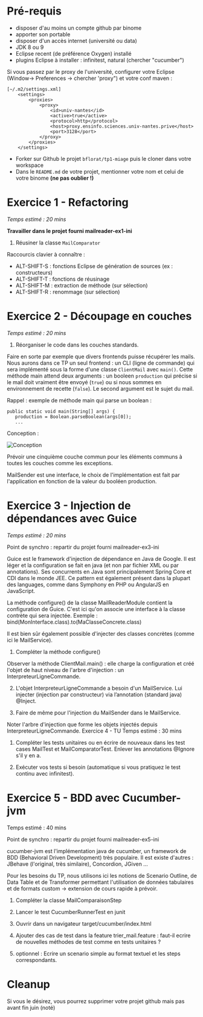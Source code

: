 # Pré-requis 
* disposer d'au moins un compte github par binome
* apporter son portable
* disposer d'un accès internet (université ou data)
* JDK 8 ou 9
*  Eclipse recent (de préférence Oxygen) installé
* plugins Eclipse à installer : infinitest, natural (chercher "cucumber")

Si vous passez par le proxy de l'université, configurer votre Eclipse (Window-> Preferences -> chercher 'proxy") et votre conf maven   :
```
[~/.m2/settings.xml]
	<settings>
		<proxies>
			<proxy>
				<id>univ-nantes</id>
				<active>true</active>
				<protocol>http</protocol>
				<host>proxy.ensinfo.sciences.univ-nantes.prive</host>
				<port>3128</port>
			</proxy>
		</proxies>
	</settings>
```
* Forker sur Github le projet `bflorat/tp1-miage` puis le cloner dans votre workspace
* Dans le `README.md` de votre projet, mentionner votre nom et celui de votre binome __(ne pas oublier !)__

# Exercice 1 - Refactoring
_Temps estimé : 20 mins_

__Travailler dans le projet fourni mailreader-ex1-ini__

1) Réusiner la classe `MailComparator`

Raccourcis clavier à connaître : 
* ALT-SHIFT-S : fonctions Eclipse de génération de sources (ex : constructeurs)
* ALT-SHIFT-T : fonctions de réusinage
* ALT-SHIFT-M : extraction de méthode (sur sélection)
* ALT-SHIFT-R : renommage (sur sélection)

# Exercice 2 - Découpage en couches
_Temps estimé : 20 mins_

1) Réorganiser le code dans les couches standards. 

Faire en sorte par exemple que divers frontends puisse récupérer les mails. Nous aurons dans ce TP un seul frontend : un CLI (ligne de commande) qui sera implémenté sous la forme d'une classe `ClientMail` avec `main()`. 
Cette méthode main attend deux arguments : un booleen `production` qui précise si le mail doit vraiment être envoyé (`true`) ou si nous sommes en environnement de recette (`false`). Le second argument est le sujet du mail.

Rappel : exemple de méthode main qui parse un boolean : 
```
public static void main(String[] args) {
   production = Boolean.parseBoolean(args[0]);
   ...		
```
Conception :

![Conception](http://www.plantuml.com/plantuml/proxy?src=https://github.com/bflorat/tp1-miage/blob/master/diags.puml)

Prévoir une cinquième couche commun pour les éléments communs à toutes les couches comme les exceptions. 

MailSender est une interface, le choix de l'implémentation est fait par l'application en fonction de la valeur du booléen production.

# Exercice 3 - Injection de dépendances avec Guice
_Temps estimé : 20 mins_

Point de synchro : repartir du projet fourni mailreader-ex3-ini

Guice est le framework d'injection de dépendance en Java de Google. Il est léger et la configuration se fait en java (et non par fichier XML ou par annotations). Ses concurrents en Java sont principalement Spring Core et CDI dans le monde JEE. Ce pattern est également présent dans la plupart des languages, comme dans Symphony en PHP ou AngularJS en JavaScript.

La méthode configure() de la classe MailReaderModule contient la configuration de Guice. C'est ici qu'on associe une interface à la classe contrète qui sera injectée. Exemple :
bind(MonInterface.class).to(MaClasseConcrete.class)

Il est bien sûr également possible d'injecter des classes concrètes (comme ici le MailService).

1) Compléter la méthode configure()

Observer la méthode ClientMail.main() : elle charge la configuration et créé l'objet de haut niveau de l'arbre d'injection : un InterpreteurLigneCommande.

2) L'objet InterpreteurLigneCommande a besoin d'un MailService. Lui injecter (injection par constructeur) via l’annotation (standard java) @Inject.

3) Faire de même pour l'injection du MailSender dans le MailService.

Noter l'arbre d'injection que forme les objets injectés depuis  InterpreteurLigneCommande.
Exercice 4 - TU
Temps estimé : 30 mins

1) Compléter les tests unitaires ou en écrire de nouveaux dans les test cases MailTest et MailComparatorTest. Enlever les annotations @Ignore s'il y en a.

2) Exécuter vos tests si besoin (automatique si vous pratiquez le test continu avec infinitest).

# Exercice 5 - BDD avec Cucumber-jvm
Temps estimé : 40 mins

Point de synchro : repartir du projet fourni mailreader-ex5-ini

cucumber-jvm est l'implémentation java de cucumber, un framework de BDD (Behavioral Driven Development) très populaire. Il est existe d'autres : JBehave (l'original, très similaire), Concordion, JGiven ...

Pour les besoins du TP, nous utilisons ici les notions de Scenario Outline, de Data Table et de Transformer permettant l'utilisation de données tabulaires et de formats custom -> extension de cours rapide à prévoir.

1) Compléter la classe MailComparaisonStep
2) Lancer le test CucumberRunnerTest en junit
3) Ouvrir dans un navigateur target/cucumber/index.html
4) Ajouter des cas de test dans la feature trier_mail.feature : faut-il ecrire de nouvelles méthodes de test comme en tests unitaires ?

5) optionnel :
Ecrire un scenario simple au format textuel et les steps correspondants.

# Cleanup
Si vous le désirez, vous pourrez supprimer votre projet github mais pas avant fin juin (noté)

